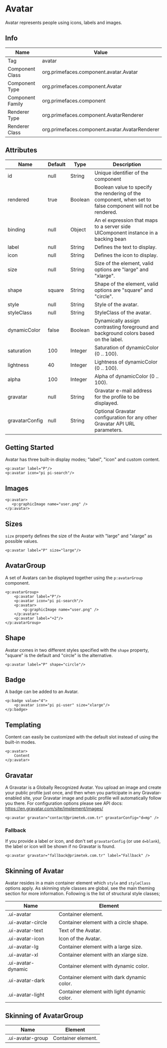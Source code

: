 # Avatar

Avatar represents people using icons, labels and images.

## Info

| Name | Value |
| --- | --- |
| Tag | avatar
| Component Class | org.primefaces.component.avatar.Avatar
| Component Type | org.primefaces.component.Avatar
| Component Family | org.primefaces.component |
| Renderer Type | org.primefaces.component.AvatarRenderer
| Renderer Class | org.primefaces.component.avatar.AvatarRenderer

## Attributes

| Name | Default | Type | Description |
| --- | --- | --- | --- |
| id | null | String | Unique identifier of the component
| rendered | true | Boolean | Boolean value to specify the rendering of the component, when set to false component will not be rendered.
| binding | null | Object | An el expression that maps to a server side UIComponent instance in a backing bean
| label | null | String | Defines the text to display.
| icon | null | String | Defines the icon to display.
| size | null | String | Size of the element, valid options are "large" and "xlarge".
| shape | square | String | Shape of the element, valid options are "square" and "circle".
| style | null | String | Style of the avatar.
| styleClass | null | String | StyleClass of the avatar.
| dynamicColor | false | Boolean | Dynamically assign contrasting foreground and background colors based on the label.
| saturation | 100 | Integer | Saturation of dynamicColor (0 .. 100).
| lightness | 40 | Integer | Lightness of dynamicColor (0 .. 100).
| alpha | 100 | Integer | Alpha of dynamicColor (0 .. 100).
| gravatar | null | String | Gravatar e-mail address for the profile to be displayed.
| gravatarConfig | null | String | Optional Gravatar configuration for any other Gravatar API URL parameters.

## Getting Started
Avatar has three built-in display modes; "label", "icon" and custom content.

```xhtml
<p:avatar label="P"/>
<p:avatar icon="pi pi-search"/>
```

## Images
```xhtml
<p:avatar>
   <p:graphicImage name="user.png" />
</p:avatar>
```

## Sizes
`size` property defines the size of the Avatar with "large" and "xlarge" as possible values.

```xhtml
<p:avatar label="P" size="large"/>
```

## AvatarGroup
A set of Avatars can be displayed together using the `p:avatarGroup` component.

```xhtml
<p:avatarGroup>
    <p:avatar label="P"/>
    <p:avatar icon="pi pi-search"/>
    <p:avatar>
        <p:graphicImage name="user.png" />
    </p:avatar>
    <p:avatar label="+2"/>
</p:avatarGroup>
```

## Shape
Avatar comes in two different styles specified with the `shape` property, "square" is the default and "circle" is the alternative.

```xhtml
<p:avatar label="P" shape="circle"/>
```

## Badge
A badge can be added to an Avatar.

```xhtml
<p:badge value="4">
    <p:avatar icon="pi pi-user" size="xlarge"/>
</p:badge>
```

## Templating
Content can easily be customized with the default slot instead of using the built-in modes.

```xhtml
<p:avatar>
    Content
</p:avatar>
```

## Gravatar
A Gravatar is a Globally Recognized Avatar. You upload an image and create your public profile just once,
and then when you participate in any Gravatar-enabled site, your Gravatar image and public profile will automatically
follow you there. For configuration options please see API docs: https://en.gravatar.com/site/implement/images/

```xhtml
<p:avatar gravatar="contact@primetek.com.tr" gravatarConfig="d=mp" />
```

### Fallback

If you provide a label or icon, and don't set `gravatarConfig` (or use `d=blank`), the label or icon will be shown if no Gravatar is found.

```xhtml
<p:avatar gravatar="fallback@primetek.com.tr" label="Fallback" />
```

## Skinning of Avatar
Avatar resides in a main container element which `style` and `styleClass` options apply. As skinning
style classes are global, see the main theming section for more information. Following is the list of
structural style classes;

| Name | Element |
| --- | --- |
|.ui-avatar | Container element.
|.ui-avatar-circle | Container element with a circle shape.
|.ui-avatar-text | Text of the Avatar.
|.ui-avatar-icon | Icon of the Avatar.
|.ui-avatar-lg | Container element with a large size.
|.ui-avatar-xl | Container element with an xlarge size.
|.ui-avatar-dynamic | Container element with dynamic color.
|.ui-avatar-dark | Container element with dark dynamic color.
|.ui-avatar-light | Container element with light dynamic color.

## Skinning of AvatarGroup

| Name | Element |
| --- | --- |
|.ui-avatar-group | Container element.